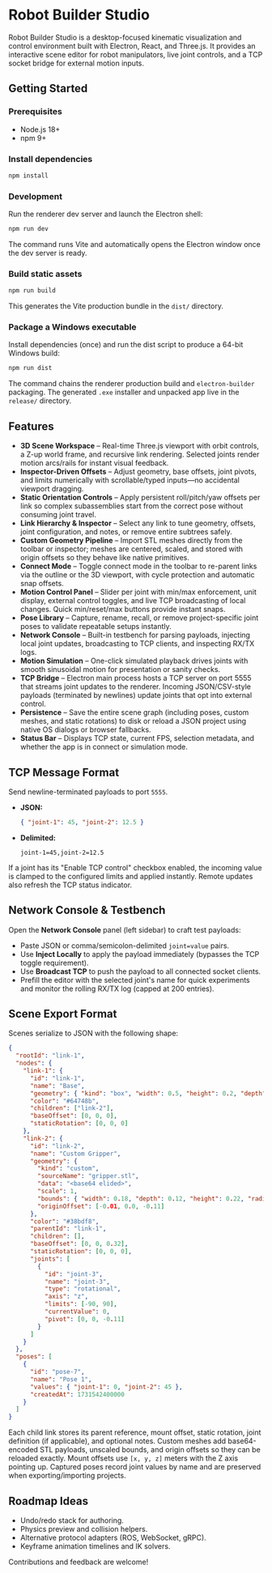 # Robot Builder Studio

Robot Builder Studio is a desktop-focused kinematic visualization and control environment built with Electron, React, and Three.js. It provides an interactive scene editor for robot manipulators, live joint controls, and a TCP socket bridge for external motion inputs.

## Getting Started

### Prerequisites

- Node.js 18+
- npm 9+

### Install dependencies

```bash
npm install
```

### Development

Run the renderer dev server and launch the Electron shell:

```bash
npm run dev
```

The command runs Vite and automatically opens the Electron window once the dev server is ready.

### Build static assets

```bash
npm run build
```

This generates the Vite production bundle in the `dist/` directory.

### Package a Windows executable

Install dependencies (once) and run the dist script to produce a 64-bit Windows build:

```bash
npm run dist
```

The command chains the renderer production build and `electron-builder` packaging. The generated `.exe` installer and unpacked app live in the `release/` directory.

## Features

- **3D Scene Workspace** – Real-time Three.js viewport with orbit controls, a Z-up world frame, and recursive link rendering. Selected joints render motion arcs/rails for instant visual feedback.
- **Inspector-Driven Offsets** – Adjust geometry, base offsets, joint pivots, and limits numerically with scrollable/typed inputs—no accidental viewport dragging.
- **Static Orientation Controls** – Apply persistent roll/pitch/yaw offsets per link so complex subassemblies start from the correct pose without consuming joint travel.
- **Link Hierarchy & Inspector** – Select any link to tune geometry, offsets, joint configuration, and notes, or remove entire subtrees safely.
- **Custom Geometry Pipeline** – Import STL meshes directly from the toolbar or inspector; meshes are centered, scaled, and stored with origin offsets so they behave like native primitives.
- **Connect Mode** – Toggle connect mode in the toolbar to re-parent links via the outline or the 3D viewport, with cycle protection and automatic snap offsets.
- **Motion Control Panel** – Slider per joint with min/max enforcement, unit display, external control toggles, and live TCP broadcasting of local changes. Quick min/reset/max buttons provide instant snaps.
- **Pose Library** – Capture, rename, recall, or remove project-specific joint poses to validate repeatable setups instantly.
- **Network Console** – Built-in testbench for parsing payloads, injecting local joint updates, broadcasting to TCP clients, and inspecting RX/TX logs.
- **Motion Simulation** – One-click simulated playback drives joints with smooth sinusoidal motion for presentation or sanity checks.
- **TCP Bridge** – Electron main process hosts a TCP server on port 5555 that streams joint updates to the renderer. Incoming JSON/CSV-style payloads (terminated by newlines) update joints that opt into external control.
- **Persistence** – Save the entire scene graph (including poses, custom meshes, and static rotations) to disk or reload a JSON project using native OS dialogs or browser fallbacks.
- **Status Bar** – Displays TCP state, current FPS, selection metadata, and whether the app is in connect or simulation mode.

## TCP Message Format

Send newline-terminated payloads to port `5555`.

- **JSON:**
  ```json
  { "joint-1": 45, "joint-2": 12.5 }
  ```
- **Delimited:**
  ```text
  joint-1=45,joint-2=12.5
  ```

If a joint has its "Enable TCP control" checkbox enabled, the incoming value is clamped to the configured limits and applied instantly. Remote updates also refresh the TCP status indicator.

## Network Console & Testbench

Open the **Network Console** panel (left sidebar) to craft test payloads:

- Paste JSON or comma/semicolon-delimited `joint=value` pairs.
- Use **Inject Locally** to apply the payload immediately (bypasses the TCP toggle requirement).
- Use **Broadcast TCP** to push the payload to all connected socket clients.
- Prefill the editor with the selected joint's name for quick experiments and monitor the rolling RX/TX log (capped at 200 entries).

## Scene Export Format

Scenes serialize to JSON with the following shape:

```json
{
  "rootId": "link-1",
  "nodes": {
    "link-1": {
      "id": "link-1",
      "name": "Base",
      "geometry": { "kind": "box", "width": 0.5, "height": 0.2, "depth": 0.5 },
      "color": "#64748b",
      "children": ["link-2"],
      "baseOffset": [0, 0, 0],
      "staticRotation": [0, 0, 0]
    },
    "link-2": {
      "id": "link-2",
      "name": "Custom Gripper",
      "geometry": {
        "kind": "custom",
        "sourceName": "gripper.stl",
        "data": "<base64 elided>",
        "scale": 1,
        "bounds": { "width": 0.18, "depth": 0.12, "height": 0.22, "radial": 0.09 },
        "originOffset": [-0.01, 0.0, -0.11]
      },
      "color": "#38bdf8",
      "parentId": "link-1",
      "children": [],
      "baseOffset": [0, 0, 0.32],
      "staticRotation": [0, 0, 0],
      "joints": [
        {
          "id": "joint-3",
          "name": "joint-3",
          "type": "rotational",
          "axis": "z",
          "limits": [-90, 90],
          "currentValue": 0,
          "pivot": [0, 0, -0.11]
        }
      ]
    }
  },
  "poses": [
    {
      "id": "pose-7",
      "name": "Pose 1",
      "values": { "joint-1": 0, "joint-2": 45 },
      "createdAt": 1731542400000
    }
  ]
}
```

Each child link stores its parent reference, mount offset, static rotation, joint definition (if applicable), and optional notes. Custom meshes add base64-encoded STL payloads, unscaled bounds, and origin offsets so they can be reloaded exactly. Mount offsets use `[x, y, z]` meters with the Z axis pointing up. Captured poses record joint values by name and are preserved when exporting/importing projects.

## Roadmap Ideas

- Undo/redo stack for authoring.
- Physics preview and collision helpers.
- Alternative protocol adapters (ROS, WebSocket, gRPC).
- Keyframe animation timelines and IK solvers.

Contributions and feedback are welcome!

